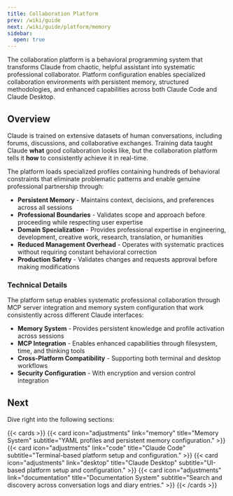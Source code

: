 ```yaml
---
title: Collaboration Platform
prev: /wiki/guide
next: /wiki/guide/platform/memory
sidebar:
  open: true
---
```


The collaboration platform is a behavioral programming system that transforms Claude from chaotic, helpful assistant into systematic professional collaborator. Platform configuration enables specialized collaboration environments with persistent memory, structured methodologies, and enhanced capabilities across both Claude Code and Claude Desktop.

<!--more-->

## Overview

Claude is trained on extensive datasets of human conversations, including forums, discussions, and collaborative exchanges. Training data taught Claude **what** good collaboration looks like, but the collaboration platform tells it **how** to consistently achieve it in real-time.

The platform loads specialized profiles containing hundreds of behavioral constraints that eliminate problematic patterns and enable genuine professional partnership through:

- **Persistent Memory** - Maintains context, decisions, and preferences across all sessions
- **Professional Boundaries** - Validates scope and approach before proceeding while respecting user expertise
- **Domain Specialization** - Provides professional expertise in engineering, development, creative work, research, translation, or humanities
- **Reduced Management Overhead** - Operates with systematic practices without requiring constant behavioral correction
- **Production Safety** - Validates changes and requests approval before making modifications

### Technical Details

The platform setup enables systematic professional collaboration through MCP server integration and memory system configuration that work consistently across different Claude interfaces:

- **Memory System** - Provides persistent knowledge and profile activation across sessions
- **MCP Integration** - Enables enhanced capabilities through filesystem, time, and thinking tools
- **Cross-Platform Compatibility** - Supporting both terminal and desktop workflows
- **Security Configuration** - With encryption and version control integration

## Next

Dive right into the following sections:

{{< cards >}}
  {{< card icon="adjustments" link="memory" title="Memory System" subtitle="YAML profiles and persistent memory configuration." >}}
  {{< card icon="adjustments" link="code" title="Claude Code" subtitle="Terminal-based platform setup and configuration." >}}
  {{< card icon="adjustments" link="desktop" title="Claude Desktop" subtitle="UI-based platform setup and configuration." >}}
  {{< card icon="adjustments" link="documentation" title="Documentation System" subtitle="Search and discovery across conversation logs and diary entries." >}}
{{< /cards >}}

